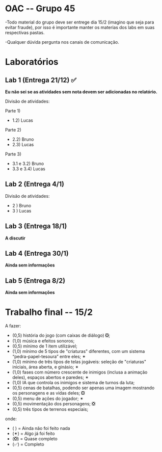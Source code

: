 # OAC -- Grupo 45

-Todo material do grupo deve ser entrege dia 15/2 (imagino que seja para evitar fraude), 
por isso é importante manter os materias dos labs em suas respectivas pastas.  

-Qualquer dúvida pergunta nos canais de comunicação.

# Laboratórios
Lab 1 (Entrega 21/12) ✅
-

**Eu não sei se as atividades sem nota devem ser adicionadas no relatório.**  

Divisão de atividades:

Parte 1)  
* 1.2) Lucas

Parte 2)
* 2.2) Bruno
* 2.3) Lucas


Parte 3)
* 3.1 e 3.2) Bruno 
* 3.3 e 3.4) Lucas

Lab 2 (Entrega 4/1)
-

Divisão de atividades:

* 2 ) Bruno
* 3 ) Lucas

Lab 3 (Entrega 18/1)
-

**A discutir**

Lab 4 (Entrega 30/1)
-

**Ainda sem informações**

Lab 5 (Entrega 8/2)
-

**Ainda sem informações**

# Trabalho final -- 15/2

A fazer:
* (0,5) história do jogo (com caixas de diálogo) ❎;
* (1,0) música e efeitos sonoros; 
* (0,5) mínimo de 1 item utilizável;
* (1,0) mínimo de 5 tipos de "criaturas" diferentes, com um sistema “pedra-papel-tesoura” entre eles; ✴
* (1,0) mínimo de três tipos de telas jogáveis: seleção de "criaturas" iniciais, área aberta, e ginásio; ✴
* (1,0) fases com número crescente de inimigos (inclusa a animação deles), espaços abertos e paredes; ✴
* (1,0) IA que controla os inimigos e sistema de turnos da luta;
* (0,5) cenas de batalhas, podendo ser apenas uma imagem mostrando os personagens e as vidas deles; ❎
* (0,5) menu de ações do jogador; ✴
* (0,5) movimentação dos personagens; ❎
* (0,5) três tipos de terrenos especiais;

onde:
* ( ) = Ainda não foi feito nada
* (✴) = Algo já foi feito
* (❎) = Quase completo
* (✅) = Completo
